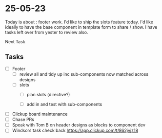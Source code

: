 # 25-05-23

Today is about : footer work. I'd like to ship the slots feature today. I'd like ideally to have the base component in template form to share / show.
I have tasks left over from yester to review also.

Next Task

## Tasks
- [ ] Footer
  - [ ] review all and tidy up inc sub-components now matched across designs
  - [ ] slots
      - [ ] plan slots (directive?)
      - [ ] add in and test with sub-components



- [ ] Clickup board maintenance
- [ ] Chase PRs
- [ ] Speak with Tom B on header designs as blocks to component dev
- [ ] Windsors task check back  https://app.clickup.com/t/862jvjz18